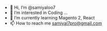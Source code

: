 - 👋 Hi, I’m @samiyaloo7
- 👀 I’m interested in Coding ...
- 🌱 I’m currently learning Magento 2, React
- 📫 How to reach me samiyal7pro@gmail.com

<!---
samiyaloo7/samiyaloo7 is a ✨ special ✨ repository because its `README.md` (this file) appears on your GitHub profile.
You can click the Preview link to take a look at your changes.
--->
